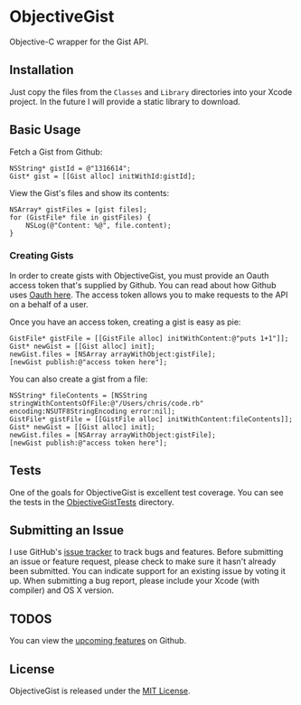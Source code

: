 # ObjectiveGist

Objective-C wrapper for the Gist API.

## Installation

Just copy the files from the `Classes` and `Library` directories into your Xcode project. In the future I will provide a static library to download.

## Basic Usage

Fetch a Gist from Github:

    NSString* gistId = @"1316614";
    Gist* gist = [[Gist alloc] initWithId:gistId];

View the Gist's files and show its contents:

    NSArray* gistFiles = [gist files];
    for (GistFile* file in gistFiles) {
        NSLog(@"Content: %@", file.content);
    }

### Creating Gists

In order to create gists with ObjectiveGist, you must provide an Oauth access token that's supplied by Github. You can read about how Github uses [Oauth here][oauth]. The access token allows you to make requests to the API on a behalf of a user.

Once you have an access token, creating a gist is easy as pie:

    GistFile* gistFile = [[GistFile alloc] initWithContent:@"puts 1+1"]];
    Gist* newGist = [[Gist alloc] init];
    newGist.files = [NSArray arrayWithObject:gistFile];
    [newGist publish:@"access token here"];

You can also create a gist from a file:

    NSString* fileContents = [NSString stringWithContentsOfFile:@"/Users/chris/code.rb" encoding:NSUTF8StringEncoding error:nil];
    GistFile* gistFile = [[GistFile alloc] initWithContent:fileContents]];
    Gist* newGist = [[Gist alloc] init];
    newGist.files = [NSArray arrayWithObject:gistFile];
    [newGist publish:@"access token here"];

## Tests

One of the goals for ObjectiveGist is excellent test coverage. You can see the tests in the [ObjectiveGistTests][tests] directory.

## Submitting an Issue

I use GitHub's [issue tracker][issues] to track bugs and features. Before submitting an issue or feature request, please check to make sure it hasn't already been submitted. You can indicate support for an existing issue by voting it up. When submitting a bug report, please include your Xcode (with compiler) and OS X version.

## TODOS

You can view the [upcoming features][features] on Github.

## License

ObjectiveGist is released under the [MIT License][license].

[issues]:https://github.com/chrisledet/ObjectiveGist/issues
[features]:https://github.com/chrisledet/ObjectiveGist/issues?labels=Features&sort=created&direction=desc&state=open&page=1
[license]:https://github.com/chrisledet/ObjectiveGist/blob/master/LICENSE
[tests]:https://github.com/chrisledet/ObjectiveGist/tree/master/ObjectiveGistTests
[oauth]:http://developer.github.com/v3/oauth/